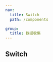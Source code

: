 ```yaml
---
nav:
  title: Switch
  path: /components

group:
  title: 数据收集
---
```


## Switch

<API src="switch.tsx"></API>
